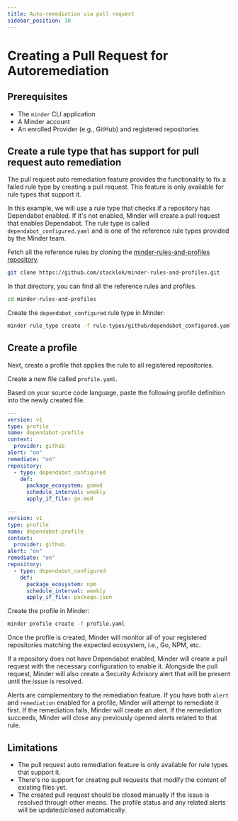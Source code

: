 ```yaml
---
title: Auto-remediation via pull request
sidebar_position: 30
---
```

# Creating a Pull Request for Autoremediation

## Prerequisites

* The `minder` CLI application
* A Minder account
* An enrolled Provider (e.g., GitHub) and registered repositories

## Create a rule type that has support for pull request auto remediation

The pull request auto remediation feature provides the functionality to fix a failed rule type by creating a pull request. 
This feature is only available for rule types that support it.

In this example, we will use a rule type that checks if a repository has Dependabot enabled. If it's not enabled, Minder
will create a pull request that enables Dependabot. The rule type is called `dependabot_configured.yaml` and is one of 
the reference rule types provided by the Minder team.

Fetch all the reference rules by cloning the [minder-rules-and-profiles repository](https://github.com/stacklok/minder-rules-and-profiles).

```bash
git clone https://github.com/stacklok/minder-rules-and-profiles.git
```

In that directory, you can find all the reference rules and profiles.

```bash
cd minder-rules-and-profiles
```

Create the `dependabot_configured` rule type in Minder:

```bash
minder rule_type create -f rule-types/github/dependabot_configured.yaml
```

## Create a profile
Next, create a profile that applies the rule to all registered repositories.

Create a new file called `profile.yaml`.

Based on your source code language, paste the following profile definition into the newly created file.

<Tabs>
<TabItem value="go" label="Go" default>

```yaml
---
version: v1
type: profile
name: dependabot-profile
context:
  provider: github
alert: "on"
remediate: "on"
repository:
  - type: dependabot_configured
    def:
      package_ecosystem: gomod
      schedule_interval: weekly
      apply_if_file: go.mod
```

</TabItem>
<TabItem value="npm" label="NPM">

```yaml
---
version: v1
type: profile
name: dependabot-profile
context:
  provider: github
alert: "on"
remediate: "on"
repository:
  - type: dependabot_configured
    def:
      package_ecosystem: npm
      schedule_interval: weekly
      apply_if_file: package.json
```
</TabItem>
</Tabs>

Create the profile in Minder:

```bash
minder profile create -f profile.yaml
```

Once the profile is created, Minder will monitor all of your registered repositories matching the expected ecosystem,
i.e., Go, NPM, etc.

If a repository does not have Dependabot enabled, Minder will create a pull request with the necessary configuration
to enable it. Alongside the pull request, Minder will also create a Security Advisory alert that will be present until the issue
is resolved.

Alerts are complementary to the remediation feature. If you have both `alert` and `remediation` enabled for a profile,
Minder will attempt to remediate it first. If the remediation fails, Minder will create an alert. If the remediation
succeeds, Minder will close any previously opened alerts related to that rule.

## Limitations

* The pull request auto remediation feature is only available for rule types that support it.
* There's no support for creating pull requests that modify the content of existing files yet.
* The created pull request should be closed manually if the issue is resolved through other means. The profile status and any related alerts will be updated/closed automatically.
